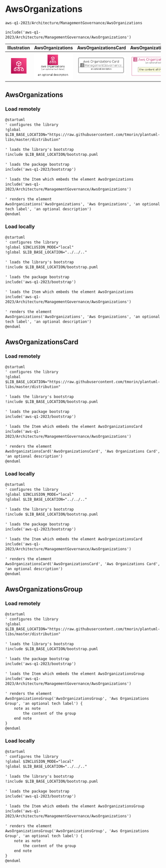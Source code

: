 # AwsOrganizations


```text
aws-q1-2023/Architecture/ManagementGovernance/AwsOrganizations
```

```text
include('aws-q1-2023/Architecture/ManagementGovernance/AwsOrganizations')
```



| Illustration | AwsOrganizations | AwsOrganizationsCard | AwsOrganizationsGroup |
| :---: | :---: | :---: | :---: |
| ![illustration for Illustration](../../../aws-q1-2023/Architecture/ManagementGovernance/AwsOrganizations.png) | ![illustration for AwsOrganizations](../../../aws-q1-2023/Architecture/ManagementGovernance/AwsOrganizations.Local.png) | ![illustration for AwsOrganizationsCard](../../../aws-q1-2023/Architecture/ManagementGovernance/AwsOrganizationsCard.Local.png) | ![illustration for AwsOrganizationsGroup](../../../aws-q1-2023/Architecture/ManagementGovernance/AwsOrganizationsGroup.Local.png) |




## AwsOrganizations

### Load remotely
```plantuml
@startuml
' configures the library
!global $LIB_BASE_LOCATION="https://raw.githubusercontent.com/tmorin/plantuml-libs/master/distribution"

' loads the library's bootstrap
!include $LIB_BASE_LOCATION/bootstrap.puml

' loads the package bootstrap
include('aws-q1-2023/bootstrap')

' loads the Item which embeds the element AwsOrganizations
include('aws-q1-2023/Architecture/ManagementGovernance/AwsOrganizations')

' renders the element
AwsOrganizations('AwsOrganizations', 'Aws Organizations', 'an optional tech label', 'an optional description')
@enduml
```

### Load locally
```plantuml
@startuml
' configures the library
!global $INCLUSION_MODE="local"
!global $LIB_BASE_LOCATION="../../.."

' loads the library's bootstrap
!include $LIB_BASE_LOCATION/bootstrap.puml

' loads the package bootstrap
include('aws-q1-2023/bootstrap')

' loads the Item which embeds the element AwsOrganizations
include('aws-q1-2023/Architecture/ManagementGovernance/AwsOrganizations')

' renders the element
AwsOrganizations('AwsOrganizations', 'Aws Organizations', 'an optional tech label', 'an optional description')
@enduml
```

## AwsOrganizationsCard

### Load remotely
```plantuml
@startuml
' configures the library
!global $LIB_BASE_LOCATION="https://raw.githubusercontent.com/tmorin/plantuml-libs/master/distribution"

' loads the library's bootstrap
!include $LIB_BASE_LOCATION/bootstrap.puml

' loads the package bootstrap
include('aws-q1-2023/bootstrap')

' loads the Item which embeds the element AwsOrganizationsCard
include('aws-q1-2023/Architecture/ManagementGovernance/AwsOrganizations')

' renders the element
AwsOrganizationsCard('AwsOrganizationsCard', 'Aws Organizations Card', 'an optional description')
@enduml
```

### Load locally
```plantuml
@startuml
' configures the library
!global $INCLUSION_MODE="local"
!global $LIB_BASE_LOCATION="../../.."

' loads the library's bootstrap
!include $LIB_BASE_LOCATION/bootstrap.puml

' loads the package bootstrap
include('aws-q1-2023/bootstrap')

' loads the Item which embeds the element AwsOrganizationsCard
include('aws-q1-2023/Architecture/ManagementGovernance/AwsOrganizations')

' renders the element
AwsOrganizationsCard('AwsOrganizationsCard', 'Aws Organizations Card', 'an optional description')
@enduml
```

## AwsOrganizationsGroup

### Load remotely
```plantuml
@startuml
' configures the library
!global $LIB_BASE_LOCATION="https://raw.githubusercontent.com/tmorin/plantuml-libs/master/distribution"

' loads the library's bootstrap
!include $LIB_BASE_LOCATION/bootstrap.puml

' loads the package bootstrap
include('aws-q1-2023/bootstrap')

' loads the Item which embeds the element AwsOrganizationsGroup
include('aws-q1-2023/Architecture/ManagementGovernance/AwsOrganizations')

' renders the element
AwsOrganizationsGroup('AwsOrganizationsGroup', 'Aws Organizations Group', 'an optional tech label') {
    note as note
        the content of the group
    end note
}
@enduml
```

### Load locally
```plantuml
@startuml
' configures the library
!global $INCLUSION_MODE="local"
!global $LIB_BASE_LOCATION="../../.."

' loads the library's bootstrap
!include $LIB_BASE_LOCATION/bootstrap.puml

' loads the package bootstrap
include('aws-q1-2023/bootstrap')

' loads the Item which embeds the element AwsOrganizationsGroup
include('aws-q1-2023/Architecture/ManagementGovernance/AwsOrganizations')

' renders the element
AwsOrganizationsGroup('AwsOrganizationsGroup', 'Aws Organizations Group', 'an optional tech label') {
    note as note
        the content of the group
    end note
}
@enduml
```

